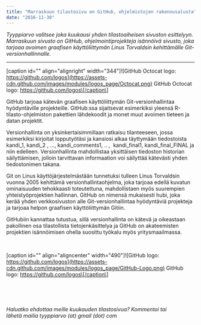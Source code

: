 ```yaml
---
title: "Marraskuun tilastosivu on GitHub, ohjelmistojen rakennusalusta"
date: "2016-11-30"
---
```


_Tyyppiarvo valitsee joka kuukausi yhden tilastoaiheisen sivuston esittelyyn. Marraskuun sivusto on GitHub, ohjelmointiprojekteja isännöivä sivusto, joka tarjoaa avoimen graafisen käyttöliittymän Linus Torvaldsin kehittämälle Git-versionhallinnalle._ 

* * *

\[caption id="" align="alignright" width="344"\]![GitHub Octocat logo: https://github.com/logos](https://assets-cdn.github.com/images/modules/logos_page/Octocat.png) GitHub Octocat logo: https://github.com/logos\[/caption\]

GitHub tarjoaa kätevän graafisen käyttöliittymän Git-versionhallintaa hyödyntäville projekteille. GitHub:ssa sijaitsevat esimerkiksi yleensä R-tilasto-ohjelmiston pakettien lähdekoodit ja monet muut avoimen tieteen ja datan projektit.

Versionhallinta on yksinkertaisimmillaan ratkaisu tilanteeseen, jossa esimerkiksi kirjoitat lopputyötäsi ja kansiosi alkaa täyttymään tiedostoista kandi\_1, kandi\_2 , ..., kandi\_comments1, .. ,  kandi\_final1, kandi\_final\_FINAL ja niin edelleen. Versionhallinta mahdollistaa yksittäisen tiedoston historian säilyttämisen, jolloin tarvittavan informaation voi säilyttää kätevästi yhden tiedostonimen takana.

Git on Linus käyttöjärjestelmästään tunnetuksi tulleen Linus Torvaldsin vuonna 2005 kehittämä versionhallintaohjelma, joka tarjoaa edellä kuvatun ominaisuuden tehokkaasti toteutettuna, mahdollistaen myös suurempien yhteistyöprojektien hallinnan. GitHub on nimensä mukaisesti hubi, joka kerää yhden verkkosivuston alle Git-versionhallintaa hyödyntäviä projekteja ja tarjoaa helpon graafisen käyttöliittymän Gitiin.

GitHubiin kannattaa tutustua, sillä versionhallinta on kätevä ja oikeastaan pakollinen osa tilastollista tietojenkäsittelya ja GitHub on akateemisten projektien isännöimisen ohella suosittu työkalu myös yritysmaailmassa.

 

\[caption id="" align="aligncenter" width="490"\]![GitHub logo: https://github.com/logos](https://assets-cdn.github.com/images/modules/logos_page/GitHub-Logo.png) GitHub logo: https://github.com/logos\[/caption\]

 

 

_Haluatko ehdottaa meille kuukauden tilastosivua? Kommentoi tai lähetä mailia tyyppiarvo (at) gmail (dot) com_
